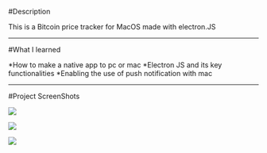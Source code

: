 #Description

This is a Bitcoin price tracker for MacOS made with electron.JS

---

#What I learned

*How to make a native app to pc or mac
*Electron JS and its key functionalities
*Enabling the use of push notification with mac

---

#Project ScreenShots

![](images/first-app-photo.png)

![](images/second-app-photo.png)

![](images/third-app-photo.png)
